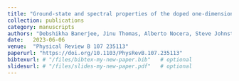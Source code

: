 ```yaml
---
title: "Ground-state and spectral properties of the doped one-dimensional optical Hubbard-Su-Schrieffer-Heeger model"
collection: publications
category: manuscripts
authors: "Debshikha Banerjee, Jinu Thomas, Alberto Nocera, Steve Johnston."
date:   2023-06-06
venue:  "Physical Review B 107 235113"
paperurl: "https://doi.org/10.1103/PhysRevB.107.235113"
bibtexurl: # "/files/bibtex-my-new-paper.bib"   # optional
slidesurl: # "/files/slides-my-new-paper.pdf"   # optional
---
```

